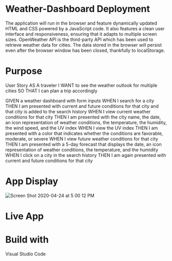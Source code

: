 # Weather-Dashboard Deployment 
The application will run in the browser and feature dynamically updated HTML and CSS powered by a JavaScript code. It also features a clean user interface and responsiveness, ensuring that it adapts to multiple screen sizes. OpenWeather API is the third-party API which has been used to retrieve weather data for cities.
The data stored in the browser will persist even after the browser window has been closed, thankfully to localStorage.

# Purpose

User Story 
AS A traveler
I WANT to see the weather outlook for multiple cities
SO THAT I can plan a trip accordingly

GIVEN a weather dashboard with form inputs
WHEN I search for a city
THEN I am presented with current and future conditions for that city and that city is added to the search history
WHEN I view current weather conditions for that city
THEN I am presented with the city name, the date, an icon representation of weather conditions, the temperature, the humidity, the wind speed, and the UV index
WHEN I view the UV index
THEN I am presented with a color that indicates whether the conditions are favorable, moderate, or severe
WHEN I view future weather conditions for that city
THEN I am presented with a 5-day forecast that displays the date, an icon representation of weather conditions, the temperature, and the humidity
WHEN I click on a city in the search history
THEN I am again presented with current and future conditions for that city


# App Display 
![Screen Shot 2020-04-24 at 5 00 12 PM](https://user-images.githubusercontent.com/55516592/80264111-3735cd80-8650-11ea-9bdd-29e47769df46.png)

# Live App


# Build with
Visual Studio Code
